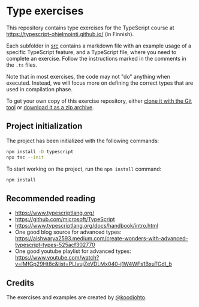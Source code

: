 # Type exercises

This repository contains type exercises for the TypeScript course at https://typescript-ohjelmointi.github.io/ (in Finnish).

Each subfolder in [src](./src/) contains a markdown file with an example usage of a specific TypeScript feature, and a TypeScript file, where you need to complete an exercise. Follow the instructions marked in the comments in the `.ts` files.

Note that in most exercises, the code may not "do" anything when executed. Instead, we will focus more on defining the correct types that are used in compilation phase.

To get your own copy of this exercise repository, either [clone it with the Git tool](https://docs.github.com/en/repositories/creating-and-managing-repositories/cloning-a-repository) or [download it as a zip archive](https://github.com/typescript-ohjelmointi/type-exercises/archive/master.zip).

## Project initialization

The project has been initialized with the following commands:

```sh
npm install -D typescript
npx tsc --init
```

To start working on the project, run the `npm install` command:

```sh
npm install
```

## Recommended reading

* https://www.typescriptlang.org/
* https://github.com/microsoft/TypeScript
* https://www.typescriptlang.org/docs/handbook/intro.html
* One good blog source for advanced types: https://aishwarya2593.medium.com/create-wonders-with-advanced-typescript-types-525acf302770
* One good youtube playlist for advanced types: https://www.youtube.com/watch?v=lMfGp29Ht8c&list=PLIvujZeVDLMx040-j1W4WFs1BxuTGdI_b

## Credits

The exercises and examples are created by [@koodiohto](https://github.com/koodiohto).
